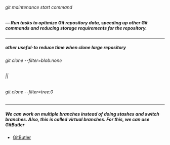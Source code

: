 ###### git maintenance start command

##### — Run tasks to optimize Git repository data, speeding up other Git commands and reducing storage requirements for the repository.

----

##### other useful-to reduce time when clone large repository

###### git clone --filter=blob:none <URL>
###### ||
###### git clone --filter=tree:0

----

##### We can work on multiple branches instead of doing stashes and switch branches. Also, this is called virtual branches. For this, we can use GitButler
- [GitButler](https://gitbutler.com/)